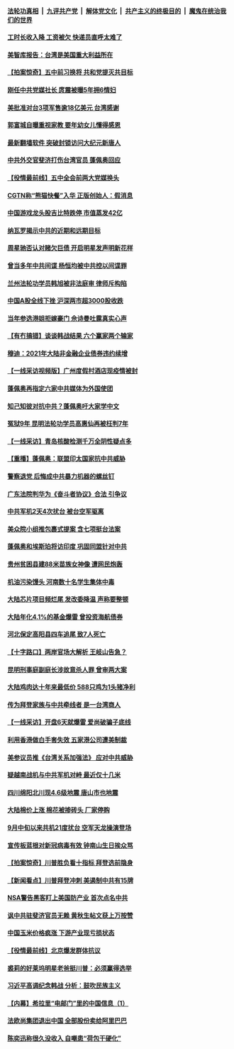 

####  [法轮功真相](../../../../basic/blob/master/README.md?t=10221502) &nbsp;|&nbsp; [九评共产党](../../../../9ping.md/blob/master/README.md?t=10221502) &nbsp;|&nbsp; [解体党文化](../../../../jtdwh.md/blob/master/README.md?t=10221502)  &nbsp;|&nbsp; [共产主义的终极目的](../../../../gczydzjmd.md/blob/master/README.md?t=10221502) &nbsp;|&nbsp; [魔鬼在统治我们的世界](../../../../mgztzwmdsj.md/blob/master/README.md?t=10221502) 

#### [工时长收入降 工资被欠 快递员直呼太难了](../pages/nsc413/n12492621.md?t=10221502) 

#### [美智库报告：台湾是美国重大利益所在](../pages/nsc413/n12493006.md?t=10221502) 

#### [【拍案惊奇】五中前习换将 共和党提灭共目标](../pages/nsc413/n12492665.md?t=10221502) 

#### [刚任中共党媒社长 庹震被曝5年拥6情妇](../pages/nsc413/n12493021.md?t=10221502) 


#### [美批准对台3项军售逾18亿美元 台湾感谢](../pages/nsc413/n12492863.md?t=10221502) 

#### [郭富城自曝重视家教 要年幼女儿懂得感恩](../pages/nsc413/n12492550.md?t=10221502) 

#### [最新翻墙软件 突破封锁访问大纪元新唐人](../pages/nsc413/n11971400.md?t=10221502) 

#### [中共外交官斐济打伤台湾官员 蓬佩奥回应](../pages/nsc413/n12492402.md?t=10221502) 

#### [【役情最前线】五中全会前两大党媒换头](../pages/nsc413/n12492234.md?t=10221502) 

#### [CGTN称“熊猫快餐”入华 正版创始人：假消息](../pages/nsc413/n12492302.md?t=10221502) 

#### [中国游戏龙头股吉比特跌停 市值蒸发42亿](../pages/nsc413/n12492380.md?t=10221502) 

#### [纳瓦罗揭示中共的近期和远期目标](../pages/nsc413/n12491926.md?t=10221502) 

#### [周星驰否认对赌欠巨债 开启明星发声明新花样](../pages/nsc413/n12492237.md?t=10221502) 

#### [曾当多年中共间谍 杨恒均被中共控以间谍罪](../pages/nsc413/n12492108.md?t=10221502) 

#### [兰州法轮功学员韩旭被非法庭审 律师斥构陷](../pages/nsc413/n12489159.md?t=10221502) 

#### [中国A股全线下挫 沪深两市超3000股收跌](../pages/nsc413/n12492239.md?t=10221502) 

#### [当年参选港姐拒嫁豪门 佘诗曼吐露真实心声](../pages/nsc413/n12492064.md?t=10221502) 

#### [【有冇搞错】谈谈韩战结果 六个赢家两个输家](../pages/nsc413/n12491937.md?t=10221502) 

#### [穆迪：2021年大陆非金融企业债券违约续增](../pages/nsc413/n12492099.md?t=10221502) 

#### [【一线采访视频版】广州度假村酒店现疫情被封](../pages/nsc413/n12492029.md?t=10221502) 

#### [蓬佩奥再指定六家中共媒体为外国使团](../pages/nsc413/n12492031.md?t=10221502) 

#### [知己知彼对抗中共？蓬佩奥吁大家学中文](../pages/nsc413/n12491901.md?t=10221502) 

#### [冤狱9年 昆明法轮功学员高惠仙再被枉判7年](../pages/nsc413/n12491323.md?t=10221502) 

#### [【一线采访】青岛核酸检测千万全阴性疑点多](../pages/nsc413/n12491591.md?t=10221502) 

#### [【重播】蓬佩奥：联盟印太国家抗中共威胁](../pages/nsc413/n12491664.md?t=10221502) 

#### [警察退党 后悔成中共暴力机器的螺丝钉](../pages/nsc413/n12484487.md?t=10221502) 

#### [广东法院判华为《奋斗者协议》合法 引争议](../pages/nsc413/n12491577.md?t=10221502) 

#### [中共军机2天4次扰台  被台空军驱离](../pages/nsc413/n12491687.md?t=10221502) 

#### [美众院小组推包裹式提案 含七项挺台法案](../pages/nsc413/n12491091.md?t=10221502) 

#### [蓬佩奥和埃斯珀将访印度 巩固同盟针对中共](../pages/nsc413/n12491696.md?t=10221502) 

#### [贵州贫困县建88米苗族女神像 遭网民炮轰](../pages/nsc413/n12491425.md?t=10221502) 

#### [机油污染馒头 河南数十名学生集体中毒](../pages/nsc413/n12491513.md?t=10221502) 

#### [大陆芯片项目频烂尾 发改委降温 声称要整顿](../pages/nsc413/n12491309.md?t=10221502) 

#### [大陆年化4.1%的基金爆雷 曾投资海航债券](../pages/nsc413/n12491263.md?t=10221502) 

#### [河北保定高阳县四车追尾 致7人死亡](../pages/nsc413/n12491264.md?t=10221502) 

#### [【十字路口】两岸官场大解析 王岐山告急？](../pages/nsc413/n12490393.md?t=10221502) 

#### [昆明刑事庭副庭长涉故意杀人罪 曾审两大案](../pages/nsc413/n12490763.md?t=10221502) 

#### [大陆鸡肉达十年来最低价 588只鸡为1头猪净利](../pages/nsc413/n12490882.md?t=10221502) 

#### [传为拜登家族与中共牵线者 是一台湾商人](../pages/nsc413/n12491078.md?t=10221502) 

#### [【一线采访】开盘6天就爆雷 爱尚破骗子底线](../pages/nsc413/n12490614.md?t=10221502) 

#### [利用香港做白手套失效 五家港公司遭美制裁](../pages/nsc413/n12490672.md?t=10221502) 

#### [美参议员推《台湾关系加强法》 应对中共威胁](../pages/nsc413/n12490717.md?t=10221502) 

#### [疑越南战机与中共军机对峙 最近仅十几米](../pages/nsc413/n12490774.md?t=10221502) 

#### [四川绵阳北川现4.6级地震 唐山市也地震](../pages/nsc413/n12490561.md?t=10221502) 

#### [大陆棉价上涨 棉花被掺砖头 厂家停购](../pages/nsc413/n12490080.md?t=10221502) 

#### [9月中旬以来共机21度扰台 空军天龙操演登场](../pages/nsc413/n12490380.md?t=10221502) 

#### [宣传板蓝根对新冠病毒有效 钟南山生日挨众骂](../pages/nsc413/n12490035.md?t=10221502) 

#### [【拍案惊奇】川普胜负看十指标 拜登选前隐身](../pages/nsc413/n12490348.md?t=10221502) 


#### [【新闻看点】川普拜登冲刺 美遏制中共有15牌](../pages/nsc413/n12489978.md?t=10221502) 

#### [NSA警告黑客盯上美国防产业 首次点名中共](../pages/nsc413/n12489650.md?t=10221502) 

#### [讽中共驻斐济官员无赖 黄秋生帖文获上万按赞](../pages/nsc413/n12490030.md?t=10221502) 

#### [中国玉米价格疯涨 下游产业现亏损状态](../pages/nsc413/n12489951.md?t=10221502) 

#### [【役情最前线】北京爆发群体抗议](../pages/nsc413/n12489864.md?t=10221502) 

#### [裘莉的好莱坞明星老爸挺川普：必须赢得选举](../pages/nsc413/n12489836.md?t=10221502) 

#### [习近平高调纪念韩战  分析：鼓吹民族主义](../pages/nsc413/n12489546.md?t=10221502) 

#### [【内幕】希拉里“电邮门”里的中国信息（1）](../pages/nsc413/n12489911.md?t=10221502) 

#### [法欧尚集团退出中国 全部股份卖给阿里巴巴](../pages/nsc413/n12489826.md?t=10221502) 

#### [陈奕迅称很久没收入 自嘲患“荷包干硬化”](../pages/nsc413/n12489619.md?t=10221502) 

